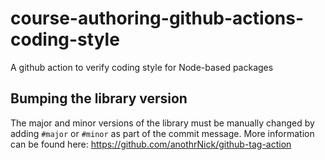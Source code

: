 # course-authoring-github-actions-coding-style

A github action to verify coding style for Node-based packages

## Bumping the library version

The major and minor versions of the library must be manually changed by adding `#major` or `#minor` as part of the commit message. More information can be found here: https://github.com/anothrNick/github-tag-action
